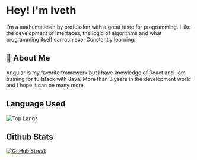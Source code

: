 
# Hey! I'm Iveth

I'm a mathematician by profession with a great taste for programming. I like the development of interfaces, the logic of algorithms and what programming itself can achieve. Constantly learning.


## 🚀 About Me
Angular is my favorite framework but I have knowledge of React and I am training for fullstack with Java. More than 3 years in the development world and I hope it can be many more.

## Language Used

![Top Langs](https://github-readme-stats.vercel.app/api/top-langs/?username=ivetharc&layout=compact)

## Github Stats

[![GitHub Streak](https://github-readme-streak-stats.herokuapp.com?user=ivetharc&theme=shades-of-purple)](https://git.io/streak-stats)
